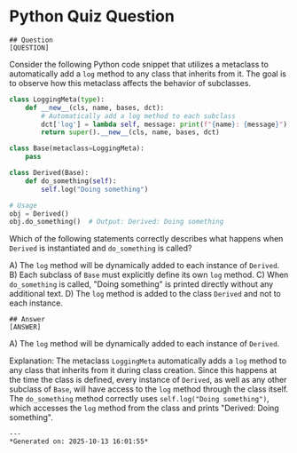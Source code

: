 # Python Quiz Question
    
    ## Question
    [QUESTION]
Consider the following Python code snippet that utilizes a metaclass to automatically add a `log` method to any class that inherits from it. The goal is to observe how this metaclass affects the behavior of subclasses.

```python
class LoggingMeta(type):
    def __new__(cls, name, bases, dct):
        # Automatically add a log method to each subclass
        dct['log'] = lambda self, message: print(f"{name}: {message}")
        return super().__new__(cls, name, bases, dct)

class Base(metaclass=LoggingMeta):
    pass

class Derived(Base):
    def do_something(self):
        self.log("Doing something")

# Usage
obj = Derived()
obj.do_something()  # Output: Derived: Doing something
```

Which of the following statements correctly describes what happens when `Derived` is instantiated and `do_something` is called?

A) The `log` method will be dynamically added to each instance of `Derived`.
B) Each subclass of `Base` must explicitly define its own `log` method.
C) When `do_something` is called, "Doing something" is printed directly without any additional text.
D) The `log` method is added to the class `Derived` and not to each instance.
    
    ## Answer
    [ANSWER]
A) The `log` method will be dynamically added to each instance of `Derived`.

Explanation:
The metaclass `LoggingMeta` automatically adds a `log` method to any class that inherits from it during class creation. Since this happens at the time the class is defined, every instance of `Derived`, as well as any other subclass of `Base`, will have access to the `log` method through the class itself. The `do_something` method correctly uses `self.log("Doing something")`, which accesses the `log` method from the class and prints "Derived: Doing something".
    
    ---
    *Generated on: 2025-10-13 16:01:55*
    